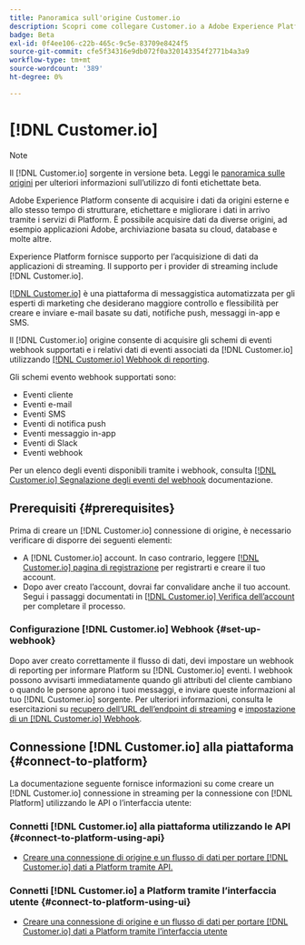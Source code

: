 ```yaml
---
title: Panoramica sull'origine Customer.io
description: Scopri come collegare Customer.io a Adobe Experience Platform utilizzando le API o l’interfaccia utente sfruttando i webhook
badge: Beta
exl-id: 0f4ee106-c22b-465c-9c5e-83709e8424f5
source-git-commit: cfe5f34316e9db072f0a320143354f2771b4a3a9
workflow-type: tm+mt
source-wordcount: '389'
ht-degree: 0%

---
```


# [!DNL Customer.io]

>[!NOTE]
>
>Il [!DNL Customer.io] sorgente in versione beta. Leggi le [panoramica sulle origini](../../home.md#terms-and-conditions) per ulteriori informazioni sull’utilizzo di fonti etichettate beta.

Adobe Experience Platform consente di acquisire i dati da origini esterne e allo stesso tempo di strutturare, etichettare e migliorare i dati in arrivo tramite i servizi di Platform. È possibile acquisire dati da diverse origini, ad esempio applicazioni Adobe, archiviazione basata su cloud, database e molte altre.

Experience Platform fornisce supporto per l’acquisizione di dati da applicazioni di streaming. Il supporto per i provider di streaming include [!DNL Customer.io].

[[!DNL Customer.io]](https://customer.io/) è una piattaforma di messaggistica automatizzata per gli esperti di marketing che desiderano maggiore controllo e flessibilità per creare e inviare e-mail basate su dati, notifiche push, messaggi in-app e SMS.

Il [!DNL Customer.io] origine consente di acquisire gli schemi di eventi webhook supportati e i relativi dati di eventi associati da [!DNL Customer.io] utilizzando [[!DNL Customer.io] Webhook di reporting](https://customer.io/docs/api/webhooks/).

Gli schemi evento webhook supportati sono:

* Eventi cliente
* Eventi e-mail
* Eventi SMS
* Eventi di notifica push
* Eventi messaggio in-app
* Eventi di Slack
* Eventi webhook

Per un elenco degli eventi disponibili tramite i webhook, consulta [[!DNL Customer.io] Segnalazione degli eventi del webhook](https://customer.io/docs/webhooks/#events) documentazione.

## Prerequisiti {#prerequisites}

Prima di creare un [!DNL Customer.io] connessione di origine, è necessario verificare di disporre dei seguenti elementi:

* A [!DNL Customer.io] account. In caso contrario, leggere [[!DNL Customer.io] pagina di registrazione](https://fly.customer.io/signup) per registrarti e creare il tuo account.
* Dopo aver creato l’account, dovrai far convalidare anche il tuo account. Segui i passaggi documentati in [[!DNL Customer.io] Verifica dell’account](https://customer.io/docs/account-verification/) per completare il processo.

### Configurazione [!DNL Customer.io] Webhook {#set-up-webhook}

Dopo aver creato correttamente il flusso di dati, devi impostare un webhook di reporting per informare Platform su [!DNL Customer.io] eventi. I webhook possono avvisarti immediatamente quando gli attributi del cliente cambiano o quando le persone aprono i tuoi messaggi, e inviare queste informazioni al tuo [!DNL Customer.io] sorgente. Per ulteriori informazioni, consulta le esercitazioni su [recupero dell’URL dell’endpoint di streaming](../../tutorials/ui/create/marketing-automation/customerio-webhook.md#get-streaming-endpoint) e [impostazione di un [!DNL Customer.io] Webhook](../../tutorials/ui/create/marketing-automation/customerio-webhook.md#set-up-webhook).

## Connessione [!DNL Customer.io] alla piattaforma {#connect-to-platform}

La documentazione seguente fornisce informazioni su come creare un [!DNL Customer.io] connessione in streaming per la connessione con [!DNL Platform] utilizzando le API o l’interfaccia utente:

### Connetti [!DNL Customer.io] alla piattaforma utilizzando le API {#connect-to-platform-using-api}

* [Creare una connessione di origine e un flusso di dati per portare [!DNL Customer.io] dati a Platform tramite API.](../../tutorials/api/create/marketing-automation/customerio-webhook.md)

### Connetti [!DNL Customer.io] a Platform tramite l’interfaccia utente {#connect-to-platform-using-ui}

* [Creare una connessione di origine e un flusso di dati per portare [!DNL Customer.io] dati a Platform tramite l’interfaccia utente](../../tutorials/ui/create/marketing-automation/customerio-webhook.md)

